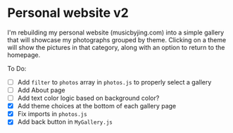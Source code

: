 # Personal website v2

I'm rebuilding my personal website (musicbyjing.com) into a simple gallery that will showcase my photographs grouped by theme. Clicking on a theme will show the pictures in that category, along with an option to return to the homepage.

To Do:

- [ ] Add `filter` to `photos` array in `photos.js` to properly select a gallery
- [ ] Add About page
- [ ] Add text color logic based on background color?
- [x] Add theme choices at the bottom of each gallery page
- [x] Fix imports in `photos.js`
- [x] Add back button in `MyGallery.js`
